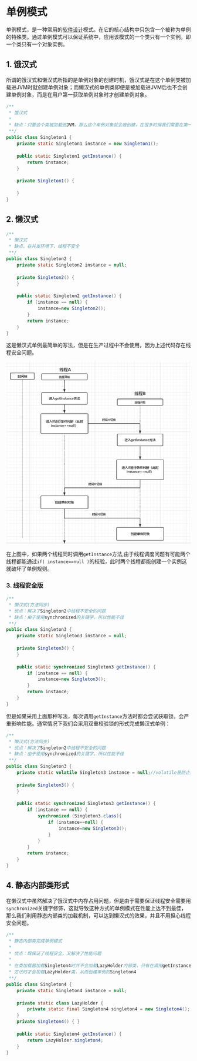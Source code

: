 # 单例模式

单例模式，是一种常用的[软件设计](https://baike.baidu.com/item/软件设计/10170122)模式。在它的核心结构中只包含一个被称为单例的特殊类。通过单例模式可以保证系统中，应用该模式的一个类只有一个实例。即一个类只有一个对象实例。<!--more-->

## **1. 饿汉式**

所谓的饿汉式和懒汉式所指的是单例对象的创建时机，饿汉式是在这个单例类被加载进JVM时就创建单例对象；而懒汉式的单例类即便是被加载进JVM后也不会创建单例对象，而是在用户第一获取单例对象时才创建单例对象。

```java
/**
 * 饿汉式
 *
 * 缺点：只要这个类被加载进JVM，那么这个单例对象就会被创建，在很多时候我们需要在第一次使用时创建这个单例对象，从而节省内存开销
 **/
public class Singleton1 {
    private static Singleton1 instance = new Singleton1();

    public static Singleton1 getInstance() {
        return instance;
    }

    private Singleton1() {

    }
}

```



## **2. 懒汉式**

```java
/**
 * 懒汉式
 * 缺点，在并发环境下，线程不安全
 **/
public class Singleton2 {
    private static Singleton2 instance = null;

    private Singleton2() {
    }

    public static Singleton2 getInstance() {
        if (instance == null) {
            instance=new Singleton2();
        }
        return instance;
    }
}
```

这是懒汉式单例最简单的写法，但是在生产过程中不会使用，因为上述代码存在线程安全问题。

![](../images/17.png)

在上图中，如果两个线程同时调用`getInstance`方法,由于线程调度问题有可能两个线程都能通过`if( instance==null )`的校验，此时两个线程都能创建一个实例这就破坏了单例规则。

### **3. 线程安全版**

```java
/**
 * 懒汉式(方法同步)
 * 优点：解决了Singleton2中线程不安全的问题
 * 缺点：由于使用synchronized的关键字，所以性能不佳
 **/
public class Singleton3 {
    private static Singleton3 instance = null;

    private Singleton3() {
    }

    public static synchronized Singleton3 getInstance() {
        if (instance == null) {
            instance=new Singleton3();
        }
        return instance;
    }
}
```

但是如果采用上面那种写法，每次调用`getInstance`方法时都会尝试获取锁，会严重影响性能。通常情况下我们会采用双重校验锁的形式完成懒汉式单例：

```java
/**
 * 懒汉式(方法同步)
 * 优点：解决了Singleton2中线程不安全的问题
 * 缺点：由于使用synchronized的关键字，所以性能不佳
 **/
public class Singleton3 {
    private static volatile Singleton3 instance = null;//volatile是防止第一次创建时单例对象时发生指令重排，这样其他线程可能会拿到未初始化的对象

    private Singleton3() {
    }

    public static synchronized Singleton3 getInstance() {
        if (instance == null) {
            synchronized (Singleton3.class){
                if (instance==null) {
                    instance=new Singleton3();
                }
            }
        }
        return instance;
    }
}
```



## **4. 静态内部类形式**

在懒汉式中虽然解决了饿汉式中内存占用问题，但是由于需要保证线程安全需要用`synchronized`关键字修饰，这就导致这种方式的单例模式在性能上达不到最佳，那么我们利用静态内部类的加载机制，可以达到懒汉式的效果，并且不用担心线程安全问题。

```java
/**
 * 静态内部类完成单例模式
 *
 * 优点：既保证了线程安全，又解决了性能问题
 *
 * 在类加载器加载Singleton4时并不会加载LazyHolder内部类，只有在调用getInstance
 * 方法时才会加载LazyHolder类，从而创建单例的Singleton4
 **/
public class Singleton4 {
    private static Singleton4 instance = null;

    private static class LazyHolder {
        private static final Singleton4 singleton4 = new Singleton4();
    }
    private Singleton4() { }

    public static Singleton4 getInstance() {
        return LazyHolder.singleton4;
    }
}

```

